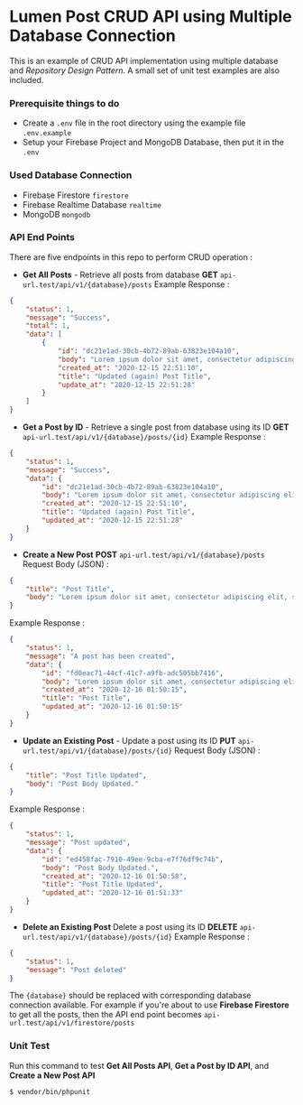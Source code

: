 # Lumen Post CRUD API using Multiple Database Connection

This is an example of CRUD API implementation using multiple database and *Repository Design Pattern*. A small set of unit test examples are also included.

### Prerequisite things to do
- Create a ```.env``` file in the root directory using the example file ```.env.example```
- Setup your Firebase Project and MongoDB Database, then put it in the ```.env```

### Used Database Connection
- Firebase Firestore ```firestore```
- Firebase Realtime Database ```realtime```
- MongoDB ```mongodb```

### API End Points
There are five endpoints in this repo to perform CRUD operation :
- **Get All Posts** - Retrieve all posts from database
**GET** ```api-url.test/api/v1/{database}/posts```
Example Response :
```json
{
    "status": 1,
    "message": "Success",
    "total": 1,
    "data": [
        {
            "id": "dc21e1ad-30cb-4b72-89ab-63823e104a10",
            "body": "Lorem ipsum dolor sit amet, consectetur adipiscing elit, sed do eiusmod tempor incididunt ut labore et dolore magna aliqua.",
            "created_at": "2020-12-15 22:51:10",
            "title": "Updated (again) Post Title",
            "update_at": "2020-12-15 22:51:28"
        }
    ]
}
```
- **Get a Post by ID** - Retrieve a single post from database using its ID
**GET** ```api-url.test/api/v1/{database}/posts/{id}```
Example Response :
```json
{
    "status": 1,
    "message": "Success",
    "data": {
        "id": "dc21e1ad-30cb-4b72-89ab-63823e104a10",
        "body": "Lorem ipsum dolor sit amet, consectetur adipiscing elit, sed do eiusmod tempor incididunt ut labore et dolore magna aliqua.",
        "created_at": "2020-12-15 22:51:10",
        "title": "Updated (again) Post Title",
        "updated_at": "2020-12-15 22:51:28"
    }
}
```
- **Create a New Post**
**POST** ```api-url.test/api/v1/{database}/posts```
Request Body (JSON) :
```json
{
    "title": "Post Title",
    "body": "Lorem ipsum dolor sit amet, consectetur adipiscing elit, sed do eiusmod tempor incididunt ut labore et dolore magna aliqua."
}
```
Example Response :
```json
{
    "status": 1,
    "message": "A post has been created",
    "data": {
        "id": "fd0eac71-44cf-41c7-a9fb-adc505bb7416",
        "body": "Lorem ipsum dolor sit amet, consectetur adipiscing elit, sed do eiusmod tempor incididunt ut labore et dolore magna aliqua.",
        "created_at": "2020-12-16 01:50:15",
        "title": "Post Title",
        "updated_at": "2020-12-16 01:50:15"
    }
}
```
- **Update an Existing Post** - Update a post using its ID
**PUT** ```api-url.test/api/v1/{database}/posts/{id}```
Request Body (JSON) :
```json
{
    "title": "Post Title Updated",
    "body": "Post Body Updated."
}
```
Example Response :
```json
{
    "status": 1,
    "message": "Post updated",
    "data": {
        "id": "ed458fac-7910-49ee-9cba-e7f76df9c74b",
        "body": "Post Body Updated.",
        "created_at": "2020-12-16 01:50:58",
        "title": "Post Title Updated",
        "updated_at": "2020-12-16 01:51:33"
    }
}
```
- **Delete an Existing Post** Delete a post using its ID
**DELETE** ```api-url.test/api/v1/{database}/posts/{id}```
Example Response :
```json
{
    "status": 1,
    "message": "Post deleted"
}
```

The ```{database}``` should be replaced with corresponding database connection available. For example if you're about to use **Firebase Firestore** to get all the posts, then the API end point becomes ```api-url.test/api/v1/firestore/posts```

### Unit Test
Run this command to test **Get All Posts API**, **Get a Post by ID API**, and **Create a New Post API**
```sh
$ vendor/bin/phpunit
```
